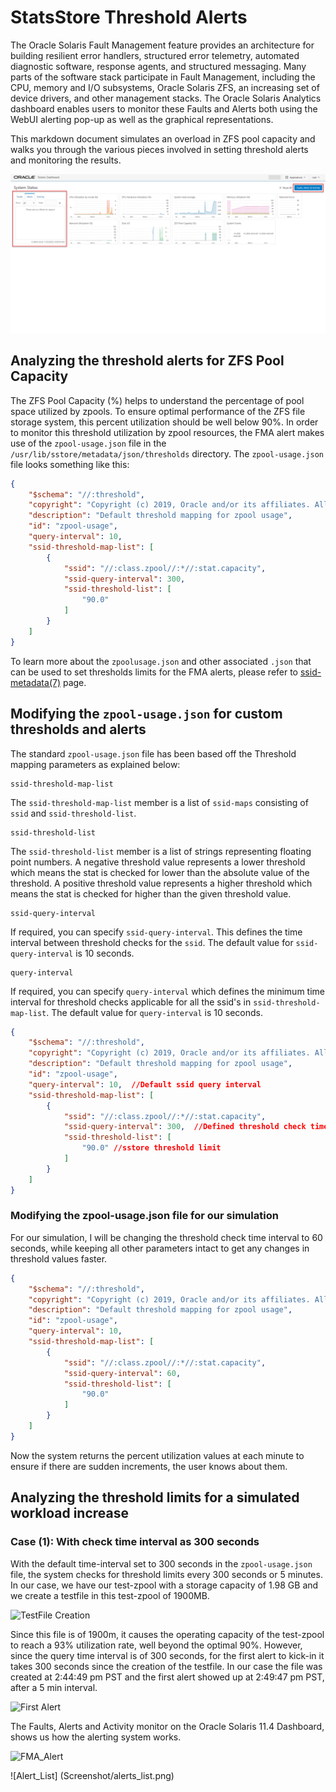 # StatsStore Threshold Alerts

The Oracle Solaris Fault Management feature provides an architecture for building resilient error handlers, structured error telemetry, automated diagnostic software, response agents, and structured messaging. Many parts of the software stack participate in Fault Management, including the CPU, memory and I/O subsystems, Oracle Solaris ZFS, an increasing set of device drivers, and other management stacks. The Oracle Solaris Analytics dashboard enables users to monitor these Faults and Alerts both using the WebUI alerting pop-up as well as the graphical representations.

This markdown document simulates an overload in ZFS pool capacity and walks you through the various pieces involved in setting threshold alerts and monitoring the results.

![](Screenshots\FMA.png)

## Analyzing the threshold alerts for  ZFS Pool Capacity

The ZFS Pool Capacity (%) helps to understand the percentage of pool space utilized by zpools. To ensure optimal performance of the ZFS file storage system, this percent utilization should be well below 90%. In order to monitor this threshold utilization by zpool resources, the FMA alert makes use of the `zpool-usage.json` file in the `/usr/lib/sstore/metadata/json/thresholds` directory. The `zpool-usage.json` file looks something like this:

```json
{
    "$schema": "//:threshold",
    "copyright": "Copyright (c) 2019, Oracle and/or its affiliates. All rights reserved.",
    "description": "Default threshold mapping for zpool usage",
    "id": "zpool-usage",
    "query-interval": 10,
    "ssid-threshold-map-list": [
        {
            "ssid": "//:class.zpool//:*//:stat.capacity",
            "ssid-query-interval": 300,
            "ssid-threshold-list": [
                "90.0"
            ]
        }
    ]
}
```

To learn more about the `zpoolusage.json` and other associated `.json` that can be used to set thresholds limits for the FMA alerts, please refer to [ssid-metadata(7)](https://docs.oracle.com/cd/E88353_01/html/E37853/ssid-metadata-7.html) page.

## Modifying the `zpool-usage.json` for custom thresholds and alerts

The standard `zpool-usage.json` file has been based off the Threshold mapping parameters as explained below:

```
ssid-threshold-map-list
```

The `ssid-threshold-map-list` member is a list of `ssid-maps` consisting of `ssid` and `ssid-threshold-list`.

```
ssid-threshold-list
```

The `ssid-threshold-list` member is a list of strings representing floating point numbers. A negative threshold value represents a lower threshold which means the stat is checked for lower than the absolute value of the threshold. A positive threshold value represents a higher threshold which means the stat is checked for higher than the given threshold value.

```
ssid-query-interval
```

If required, you can specify `ssid-query-interval`. This defines the time interval between threshold checks for the `ssid`. The default value for `ssid-query-interval` is 10 seconds.

```
query-interval
```

If required, you can specify `query-interval` which defines the minimum time interval for threshold checks applicable for all the ssid's in `ssid-threshold-map-list`. The default value for `query-interval` is 10 seconds.

```json
{
    "$schema": "//:threshold",
    "copyright": "Copyright (c) 2019, Oracle and/or its affiliates. All rights reserved.",
    "description": "Default threshold mapping for zpool usage",
    "id": "zpool-usage",
    "query-interval": 10,  //Default ssid query interval
    "ssid-threshold-map-list": [
        {
            "ssid": "//:class.zpool//:*//:stat.capacity",
            "ssid-query-interval": 300,  //Defined threshold check time interval(300 seconds=5 minutes)
            "ssid-threshold-list": [
                "90.0" //sstore threshold limit
            ]
        }
    ]
}
```

### Modifying the zpool-usage.json file for our simulation

For our simulation, I will be changing the threshold check time interval to 60 seconds, while keeping all other parameters intact to get any changes in threshold values faster.

```json
{
    "$schema": "//:threshold",
    "copyright": "Copyright (c) 2019, Oracle and/or its affiliates. All rights reserved.",
    "description": "Default threshold mapping for zpool usage",
    "id": "zpool-usage",
    "query-interval": 10,  
    "ssid-threshold-map-list": [
        {
            "ssid": "//:class.zpool//:*//:stat.capacity",
            "ssid-query-interval": 60,  
            "ssid-threshold-list": [
                "90.0" 
            ]
        }
    ]
}
```

Now the system returns the percent utilization values at each minute to ensure if there are sudden increments, the user knows about them.



## Analyzing the threshold limits for a simulated workload increase

### Case (1): With check time interval as 300 seconds

With the default time-interval set to 300 seconds in the `zpool-usage.json` file, the system checks for threshold limits every 300 seconds or 5 minutes. In our case, we have our test-zpool with a storage capacity of 1.98 GB and we create a testfile in this test-zpool of 1900MB.

![TestFile Creation](Screenshot/300sec_interval_testfile.png)



Since this file is of 1900m, it causes the operating capacity of the test-zpool to reach a 93% utilization rate, well beyond the optimal 90%. However, since the query time interval is of 300 seconds, for the first alert to kick-in it takes 300 seconds since the creation of the testfile. In our case the file was created at 2:44:49 pm PST and the first alert showed up at 2:49:47 pm PST, after a 5 min interval.

![First Alert](Screenshot/firstalert.png)



The Faults, Alerts and Activity monitor on the Oracle Solaris 11.4 Dashboard, shows us how the alerting system works.

![FMA_Alert](Screenshot/FMA_Alert.png)



![Alert_List] (Screenshot/alerts_list.png)





